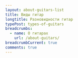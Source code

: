 ```yaml
---
layout: about-guitars-list
title: Виды гитар
longtitle: Разновидности гитар
typePost: types-of-guitars
breadcrumbs:
  - name: О гитарах
    url: /about-guitars/
breadcrumbCurrent: true
comments: true
---
```

